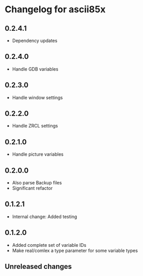 # Changelog for ascii85x

## 0.2.4.1

- Dependency updates

## 0.2.4.0

- Handle GDB variables

## 0.2.3.0

- Handle window settings

## 0.2.2.0

- Handle ZRCL settings

## 0.2.1.0

- Handle picture variables

## 0.2.0.0

- Also parse Backup files
- Significant refactor

## 0.1.2.1

- Internal change: Added testing

## 0.1.2.0

- Added complete set of variable IDs
- Make real/comlex a type parameter for some variable types

## Unreleased changes
